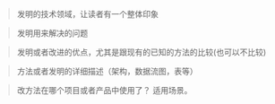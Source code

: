 



> 发明的技术领域，让读者有一个整体印象





> 发明用来解决的问题





> 发明或者改进的优点，尤其是跟现有的已知的方法的比较(也可以不比较)





> 方法或者发明的详细描述（架构，数据流图，表等）






> 改方法在哪个项目或者产品中使用了？ 适用场景。



